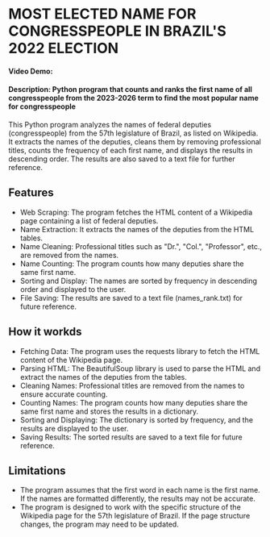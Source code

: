  # MOST ELECTED NAME FOR CONGRESSPEOPLE IN BRAZIL'S 2022 ELECTION
#### Video Demo:  <URL HERE>
#### Description: Python program that counts and ranks the first name of all congresspeople from the 2023-2026 term to find the most popular name for congresspeople

This Python program analyzes the names of federal deputies (congresspeople) from the 57th legislature of Brazil, as listed on Wikipedia. It extracts the names of the deputies, cleans them by removing professional titles, counts the frequency of each first name, and displays the results in descending order. The results are also saved to a text file for further reference.

## Features
+ Web Scraping: The program fetches the HTML content of a Wikipedia page containing a list of federal deputies.
+ Name Extraction: It extracts the names of the deputies from the HTML tables.
+ Name Cleaning: Professional titles such as "Dr.", "Col.", "Professor", etc., are removed from the names.
+ Name Counting: The program counts how many deputies share the same first name.
+ Sorting and Display: The names are sorted by frequency in descending order and displayed to the user.
+ File Saving: The results are saved to a text file (names_rank.txt) for future reference.

## How it workds
+ Fetching Data: The program uses the requests library to fetch the HTML content of the Wikipedia page.
+ Parsing HTML: The BeautifulSoup library is used to parse the HTML and extract the names of the deputies from the tables.
+ Cleaning Names: Professional titles are removed from the names to ensure accurate counting.
+ Counting Names: The program counts how many deputies share the same first name and stores the results in a dictionary.
+ Sorting and Displaying: The dictionary is sorted by frequency, and the results are displayed to the user.
+ Saving Results: The sorted results are saved to a text file for future reference.

## Limitations
+ The program assumes that the first word in each name is the first name. If the names are formatted differently, the results may not be accurate.
+ The program is designed to work with the specific structure of the Wikipedia page for the 57th legislature of Brazil. If the page structure changes, the program may need to be updated.